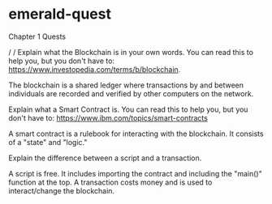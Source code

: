 # emerald-quest

Chapter 1 Quests

/ / Explain what the Blockchain is in your own words. You can read this to help you, but you don't have to: https://www.investopedia.com/terms/b/blockchain.

The blockchain is a shared ledger where transactions by and between individuals are recorded and verified by other computers on the network. 

Explain what a Smart Contract is. You can read this to help you, but you don't have to: https://www.ibm.com/topics/smart-contracts

A smart contract is a rulebook for interacting with the blockchain. It consists of a "state" and "logic."

Explain the difference between a script and a transaction.

A script is free. It includes importing the contract and including the "main()" function at the top. A transaction costs money and is used to interact/change the blockchain.
